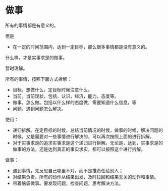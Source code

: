 # 做事


所有的事情都是有意义的。

但是

- 在一定的时间范围内，达到一定目标，那么很多事情都是没有意义的。




什么样，才是实事求是的做事。

暂时理解。

所有的事情，按照下面方式拆解：

- 目标。想做什么，定目标时候注意什么。
- 当前。当前现状，包括，认识，经济，能力，态度等。
- 做事。怎么做。包括以什么样的态度做，需要知道什么信息，等
- 问题。遇到问题怎么解决。


使用：

- 递归拆解。在定目标的时候，总结当前情况的时候，做事的时候，解决问题的时候，又是需要对一些事情进行解决的，可以再次按照上面的进行拆解。
- 对于实事求是的追求实事求是这个递归进行拆解。无论是，达到，实事求是的做事的方法，还是达到真正的事实求实，都可以按照这个进行拆解。







做事：

- 遇到事情，先反思自己哪里不对，而不是推责任给别人；
- 对结果负责。所有的动作从结果出发，及时拉回和结果无关的动作和事情。
- 带着脑袋做事。要发现问题，检查问题，思考解决方法。